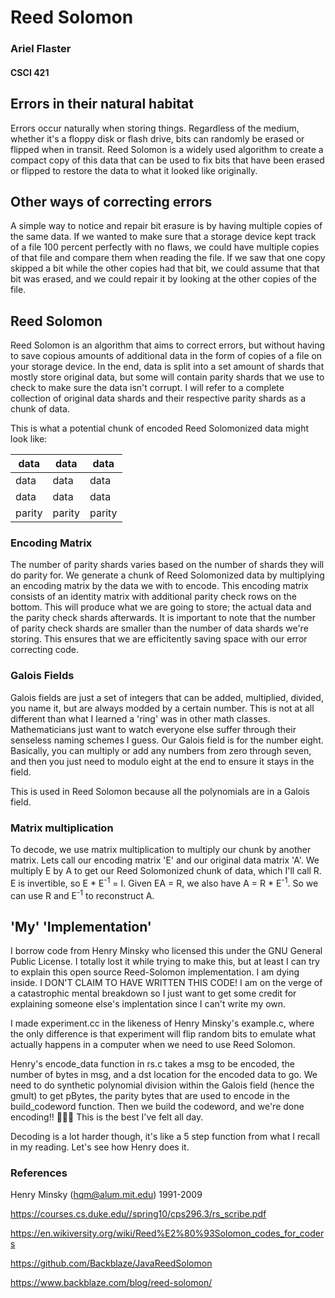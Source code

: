 # Reed Solomon
### Ariel Flaster 
#### CSCI 421


## Errors in their natural habitat

Errors occur naturally when storing things. Regardless of the medium, whether it's a floppy disk or flash drive, bits can randomly be erased or 
flipped when in transit. Reed Solomon is a widely used algorithm to create a compact copy of this data that can be used to fix bits that have 
been erased or flipped to restore the data to what it looked like originally.


## Other ways of correcting errors

A simple way to notice and repair bit erasure is by having multiple copies of the same data. If we wanted to make sure that a storage device kept 
track of a file 100 percent perfectly with no flaws, we could have multiple copies of that file and compare them when reading the file. If we saw 
that one copy skipped a bit while the other copies had that bit, we could assume that that bit was erased, and we could repair it by looking at the
other copies of the file. 


## Reed Solomon

Reed Solomon is an algorithm that aims to correct errors, but without having to save copious amounts of additional data in the form of copies of a 
file on your storage device. In the end, data is split into a set amount of shards that mostly store original data, but some will contain parity 
shards that we use to check to make sure the data isn't corrupt.  I will refer to a complete collection of original data shards and their respective
parity shards as a chunk of data. 

This is what a potential chunk of encoded Reed Solomonized data might look like:

| data | data | data |
|--|--|--|
| data | data | data |
| data | data | data |
| parity | parity | parity |

### Encoding Matrix

The number of parity shards varies based on the number of shards they will do parity for. We generate a chunk of Reed Solomonized data by multiplying 
an encoding matrix by the data we with to encode. This encoding matrix consists of an identity matrix with additional parity check rows on the bottom.
This will produce what we are going to store; the actual data and the parity check shards afterwards. It is important to note that the number of parity 
check shards are smaller than the number of data shards we're storing. This ensures that we are efficitently saving space with our error correcting code.

### Galois Fields

Galois fields are just a set of integers that can be added, multiplied, divided, you name it, but are always modded by a certain number. This is not
at all different than what I learned a 'ring' was in other math classes. Mathematicians just want to watch everyone else suffer through their 
senseless naming schemes I guess. Our Galois field is for the number eight. Basically, you can multiply or add any numbers from zero 
through seven, and then you just need to modulo eight at the end to ensure it stays in the field. 

This is used in Reed Solomon because all the polynomials are in a Galois field.

### Matrix multiplication

To decode, we use matrix multiplication to multiply our chunk by another matrix. Lets call our encoding matrix 'E' and our original 
data matrix 'A'.  We multiply E by A to get our Reed Solomonized chunk of data, which I'll call R. E is invertible, so E * E<sup>-1</sup> = I. 
Given EA = R, we also have A = R * E<sup>-1</sup>. So we can use R and E<sup>-1</sup> to reconstruct A.


## 'My' 'Implementation'

I borrow code from Henry Minsky who licensed this under the GNU General Public License. I totally lost it while trying to make this, but at least I
can try to explain this open source Reed-Solomon implementation. I am dying inside. I DON'T CLAIM TO HAVE WRITTEN THIS CODE! I am on the verge of
a catastrophic mental breakdown so I just want to get some credit for explaining someone else's implentation since I can't write my own.

I made experiment.cc in the likeness of Henry Minsky's example.c, where the only difference is that experiment will flip random bits to emulate
what actually happens in a computer when we need to use Reed Solomon. 

Henry's encode_data function in rs.c takes a msg to be encoded, the number of bytes in msg, and a dst location for the encoded data to go. We need to
do synthetic polynomial division within the Galois field (hence the gmult) to get pBytes, the parity bytes that are used to encode in the build_codeword
function. Then we build the codeword, and we're done encoding!! 🎉🎉🎉 This is the best I've felt all day.

Decoding is a lot harder though, it's like a 5 step function from what I recall in my reading. Let's see how Henry does it.



### References
Henry Minsky (hqm@alum.mit.edu) 1991-2009

https://courses.cs.duke.edu//spring10/cps296.3/rs_scribe.pdf

https://en.wikiversity.org/wiki/Reed%E2%80%93Solomon_codes_for_coders

https://github.com/Backblaze/JavaReedSolomon

https://www.backblaze.com/blog/reed-solomon/


